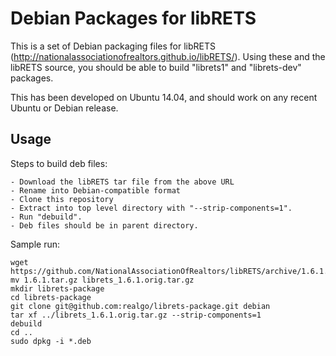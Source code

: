Debian Packages for libRETS
===========================

This is a set of Debian packaging files for libRETS
(http://nationalassociationofrealtors.github.io/libRETS/).  Using these
and the libRETS source, you should be able to build "librets1" and
"librets-dev" packages.

This has been developed on Ubuntu 14.04, and should work on any recent
Ubuntu or Debian release.

Usage
-----

Steps to build deb files:

    - Download the libRETS tar file from the above URL
    - Rename into Debian-compatible format
    - Clone this repository
    - Extract into top level directory with "--strip-components=1".
    - Run "debuild".
    - Deb files should be in parent directory.

Sample run:

    wget https://github.com/NationalAssociationOfRealtors/libRETS/archive/1.6.1.tar.gz
    mv 1.6.1.tar.gz librets_1.6.1.orig.tar.gz
    mkdir librets-package
    cd librets-package
    git clone git@github.com:realgo/librets-package.git debian
    tar xf ../librets_1.6.1.orig.tar.gz --strip-components=1
    debuild
    cd ..
    sudo dpkg -i *.deb
